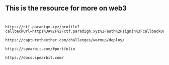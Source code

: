 ## This is the resource for more on web3

###

# 

```
https://ctf.paradigm.xyz/profile?callbackUrl=https%3A%2F%2Fctf.paradigm.xyz%2Fauth%2Fsignin%3FcallbackUrl%3Dhttps%253A%252F%252Fctf.paradigm.xyz%252Fscoreboard

https://capturetheether.com/challenges/warmup/deploy/

https://spearbit.com/#portfolio

https://docs.spearbit.com/
```